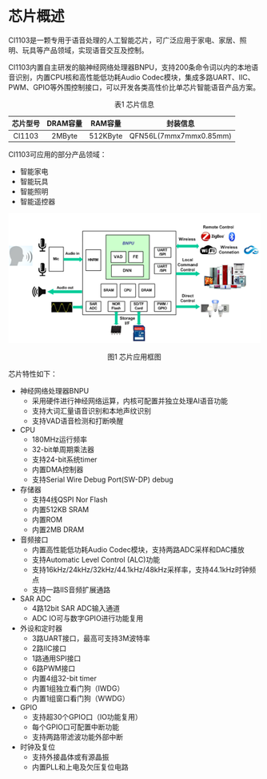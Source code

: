 # 芯片概述

CI1103是一颗专用于语音处理的人工智能芯片，可广泛应用于家电、家居、照明、玩具等产品领域，实现语音交互及控制。

CI1103内置自主研发的脑神经网络处理器BNPU，支持200条命令词以内的本地语音识别，内置CPU核和高性能低功耗Audio Codec模块，集成多路UART、IIC、PWM、GPIO等外围控制接口，可以开发各类高性价比单芯片智能语音产品方案。

<div align=center>表1 芯片信息</div>

<center>

芯片型号 | DRAM容量 | RAM容量 | 封装信息
:--: | :--: | :--: | :--:
CI1103 | 2MByte | 512KByte | QFN56L(7mmx7mmx0.85mm)

</center>

CI1103可应用的部分产品领域：

* 智能家电
* 智能玩具
* 智能照明
* 智能遥控器

<center>

![CI1102应用框图](img/CI1103芯片数据手册-1.png)

</center>

<div align=center>图1  芯片应用框图</div>

芯片特性如下：

* 神经网络处理器BNPU
    - 采用硬件进行神经网络运算，内核可配置并独立处理AI语音功能
    - 支持大词汇量语音识别和本地声纹识别
    - 支持VAD语音检测和打断唤醒
* CPU
    - 180MHz运行频率
    - 32-bit单周期乘法器
    - 支持24-bit系统timer
    - 内置DMA控制器
    - 支持Serial Wire Debug Port(SW-DP) debug
* 存储器
    - 支持4线QSPI Nor Flash
    - 内置512KB SRAM
    - 内置ROM
    - 内置2MB DRAM
* 音频接口
    - 内置高性能低功耗Audio Codec模块，支持两路ADC采样和DAC播放
    - 支持Automatic Level Control (ALC)功能
    - 支持16kHz/24kHz/32kHz/44.1kHz/48kHz采样率，支持44.1kHz时钟频点
    - 支持一路IIS音频扩展通路
* SAR ADC
    - 4路12bit SAR ADC输入通道
    - ADC IO可与数字GPIO进行功能复用
* 外设和定时器
    - 3路UART接口，最高可支持3M波特率
    - 2路IIC接口
    - 1路通用SPI接口
    - 6路PWM接口
    - 内置4组32-bit timer
    - 内置1组独立看门狗（IWDG）
    - 内置1组窗口看门狗（WWDG）
* GPIO
    - 支持超30个GPIO口（IO功能复用）
    - 每个GPIO口可配置中断功能
    - 支持两路带滤波功能外部中断
* 时钟及复位
    - 支持外接晶体或有源晶振
    - 内置PLL和上电及欠压复位电路